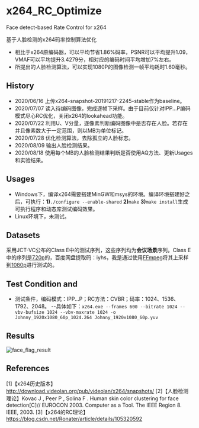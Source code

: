 # x264_RC_Optimize
Face detect-based Rate Control for x264

基于人脸检测的x264码率控制算法优化
- 相比于x264原编码器，可以平均节省1.86%码率，PSNR可以平均提升1.09，VMAF可以平均提升3.4279分，相对应的编码时间平均增加7%左右。
- 所提出的人脸检测算法，可以实现1080P的图像检测一帧平均耗时1.60毫秒。

## History
- 2020/06/16  上传x264-snapshot-20191217-2245-stable作为baseline。
- 2020/07/07  读入待编码图像，完成逐帧下采样。由于目前仅针对IPP...P编码模式尽心RC优化，关闭x264的lookahead功能。
- 2020/07/22  利用U、V分量，逐像素判断编码图像中是否存在人脸。若存在并且像素数大于一定范围，则以MB为单位标记。
- 2020/07/28  优化检测算法，去除孤立的人脸标志。
- 2020/08/09  输出人脸检测结果。
- 2020/08/18 使用每个MB的人脸检测结果判断是否使用AQ方法、更新Usages和实验结果。

## Usages
- Windows下，编译x264需要搭建MinGW和msys的环境。编译环境搭建好之后，可执行：**1)**`./configure --enable-shared` **2)**`make` **3)**`make install`生成可执行程序和动态库测试编码效果。
- Linux环境下，未测试。

## Datasets
采用JCT-VC公布的Class E中的测试序列，这些序列均为**会议场景**序列。Class E中的序列是[720p](https://pan.baidu.com/s/1qRX0TP2SfuRTLCqCJzzHdg)的，百度网盘提取码：iyhs，我是通过使用[FFmpeg](http://ffmpeg.org/)将其上采样到[1080p](pan.baidu.com)进行测试的。

## Test Condition and
- 测试条件，编码模式：IPP...P；RC方法：CVBR；码率：1024、1536、1792、2048。
--具体如下：```x264.exe --frames 600 --bitrate 1024 --vbv-bufsize 1024 --vbv-maxrate 1024 -o Johnny_1920x1080_60p_1024.264 Johnny_1920x1080_60p.yuv```

## Results
![face_flag_result](https://img-blog.csdnimg.cn/20200819231037211.png?x-oss-process=image/watermark,type_ZmFuZ3poZW5naGVpdGk,shadow_10,text_aHR0cHM6Ly9ibG9nLmNzZG4ubmV0L1JvbmF0ZXI=,size_16,color_FFFFFF,t_70#pic_center)

## References
[1]【x264历史版本】http://download.videolan.org/pub/videolan/x264/snapshots/
[2]【人脸检测理论】Kovac J , Peer P , Solina F . Human skin color clustering for face detection[C]// EUROCON 2003. Computer as a Tool. The IEEE Region 8. IEEE, 2003.
[3]【x264的RC理论】 https://blog.csdn.net/Ronater/article/details/105320592
